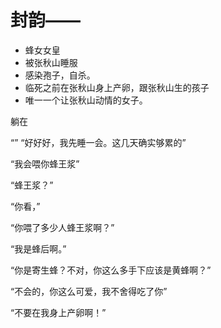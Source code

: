 # 封韵——

+ 蜂女女皇
+ 被张秋山睡服
+ 感染孢子，自杀。
+ 临死之前在张秋山身上产卵，跟张秋山生的孩子
+ 唯一一个让张秋山动情的女子。

躺在

“”
“好好好，我先睡一会。这几天确实够累的”



“我会喂你蜂王浆”

“蜂王浆？”

“你看，”

“你喂了多少人蜂王浆啊？”

“我是蜂后啊。”

“你是寄生蜂？不对，你这么多手下应该是黄蜂啊？”

“不会的，你这么可爱，我不舍得吃了你”

“不要在我身上产卵啊！”

